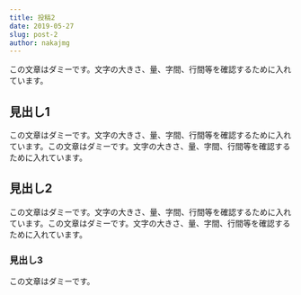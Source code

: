 ```yaml
---
title: 投稿2
date: 2019-05-27
slug: post-2
author: nakajmg
---
```


この文章はダミーです。文字の大きさ、量、字間、行間等を確認するために入れています。

## 見出し1

この文章はダミーです。文字の大きさ、量、字間、行間等を確認するために入れています。この文章はダミーです。文字の大きさ、量、字間、行間等を確認するために入れています。

## 見出し2

この文章はダミーです。文字の大きさ、量、字間、行間等を確認するために入れています。この文章はダミーです。文字の大きさ、量、字間、行間等を確認するために入れています。

### 見出し3
この文章はダミーです。
